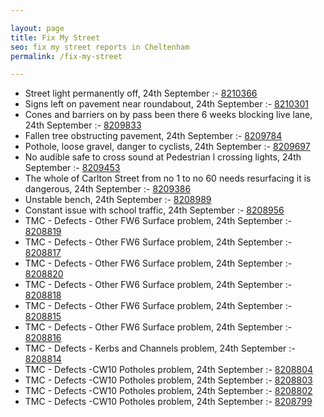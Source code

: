 ```yaml
---

layout: page
title: Fix My Street
seo: fix my street reports in Cheltenham
permalink: /fix-my-street

---
```


<!-- fix_marker starts -->

- Street light permanently off, 24th September :- [8210366](https://www.fixmystreet.com/report/8210366)
- Signs left on pavement near roundabout, 24th September :- [8210301](https://www.fixmystreet.com/report/8210301)
- Cones and barriers on by pass been there 6 weeks blocking live lane, 24th September :- [8209833](https://www.fixmystreet.com/report/8209833)
- Fallen tree obstructing pavement, 24th September :- [8209784](https://www.fixmystreet.com/report/8209784)
- Pothole, loose gravel, danger to cyclists, 24th September :- [8209697](https://www.fixmystreet.com/report/8209697)
- No audible safe to cross sound at Pedestrian l crossing lights, 24th September :- [8209453](https://www.fixmystreet.com/report/8209453)
- The whole of Carlton Street from no 1 to no 60 needs resurfacing it is dangerous, 24th September :- [8209386](https://www.fixmystreet.com/report/8209386)
- Unstable bench, 24th September :- [8208989](https://www.fixmystreet.com/report/8208989)
- Constant issue with school traffic, 24th September :- [8208956](https://www.fixmystreet.com/report/8208956)
- TMC - Defects - Other FW6  Surface problem, 24th September :- [8208819](https://www.fixmystreet.com/report/8208819)
- TMC - Defects - Other FW6  Surface problem, 24th September :- [8208817](https://www.fixmystreet.com/report/8208817)
- TMC - Defects - Other FW6  Surface problem, 24th September :- [8208820](https://www.fixmystreet.com/report/8208820)
- TMC - Defects - Other FW6  Surface problem, 24th September :- [8208818](https://www.fixmystreet.com/report/8208818)
- TMC - Defects - Other FW6  Surface problem, 24th September :- [8208815](https://www.fixmystreet.com/report/8208815)
- TMC - Defects - Other FW6  Surface problem, 24th September :- [8208816](https://www.fixmystreet.com/report/8208816)
- TMC - Defects - Kerbs and Channels problem, 24th September :- [8208814](https://www.fixmystreet.com/report/8208814)
- TMC - Defects -CW10 Potholes problem, 24th September :- [8208804](https://www.fixmystreet.com/report/8208804)
- TMC - Defects -CW10 Potholes problem, 24th September :- [8208803](https://www.fixmystreet.com/report/8208803)
- TMC - Defects -CW10 Potholes problem, 24th September :- [8208802](https://www.fixmystreet.com/report/8208802)
- TMC - Defects -CW10 Potholes problem, 24th September :- [8208799](https://www.fixmystreet.com/report/8208799)

<!-- fix_marker ends -->
